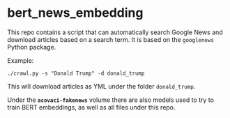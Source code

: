 # bert_news_embedding
This repo contains a script that can automatically search Google News and download articles based on a search term. It is based on the `googlenews` Python package.

Example:
```{python}
./crawl.py -s "Donald Trump" -d donald_trump
```

This will download articles as YML under the folder `donald_trump`.

Under the **`acovaci-fakenews`** volume there are also models used to try to train BERT embeddings, as well as all files under this repo.
